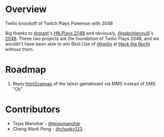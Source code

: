 Overview
=========

Twilio knockoff of Twitch Plays Pokemon with 2048

Big thanks to [@grant](https://github.com/grant)'s [HN Plays 2048](https://github.com/grant/hnplays2048) and obviously, [@gabrielecirulli](https://github.com/gabrielecirulli)'s [2048](https://github.com/gabrielecirulli/2048). These two projects are the foundation of Twilio Plays 2048, and we wouldn't have been able to win Best Use of [@twilio](https://github.com/twilio) at [Hack the North](http://hackthenorth.com) without them.

Roadmap
========
1. Reply [html2canvas](http://html2canvas.hertzen.com/) of the latest gameboard via MMS instead of SMS "Ok"

Contributors
============
* Tejas Manohar - [@tejasmanohar](https://github.com/tejas-manohar)
* Cheng Wanli Peng - [@chunky123](https://github.com/chunky123)
